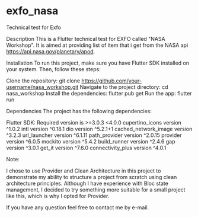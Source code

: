 # exfo_nasa
Technical test for Exfo

Description
This is a Flutter technical test for EXFO called "NASA Workshop". It is aimed at providing list of item that i get from the NASA api https://api.nasa.gov/planetary/apod.

Installation
To run this project, make sure you have Flutter SDK installed on your system. Then, follow these steps:

Clone the repository: git clone https://github.com/your-username/nasa_workshop.git
Navigate to the project directory: cd nasa_workshop
Install the dependencies: flutter pub get
Run the app: flutter run


Dependencies
The project has the following dependencies:

Flutter SDK: Required version is >=3.0.3 <4.0.0
cupertino_icons version ^1.0.2
intl version ^0.18.1
dio version ^5.2.1+1
cached_network_image version ^3.2.3
url_launcher version ^6.1.11
path_provider version ^2.0.15
provider version ^6.0.5
mockito version ^5.4.2
build_runner version ^2.4.6
gap version ^3.0.1
get_it version ^7.6.0
connectivity_plus version ^4.0.1

Note:

I chose to use Provider and Clean Architecture in this project to demonstrate my ability to structure a project from scratch using clean architecture principles.
Although I have experience with Bloc state management, I decided to try something more suitable for a small project like this, which is why I opted for Provider.

If you have any question feel free to contact me by e-mail.
